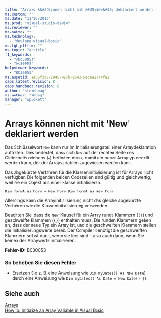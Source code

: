 ```yaml
---
title: "Arrays k&#246;nnen nicht mit &#39;New&#39; deklariert werden | Microsoft Docs"
ms.custom: ""
ms.date: "11/16/2016"
ms.prod: "visual-studio-dev14"
ms.reviewer: ""
ms.suite: ""
ms.technology: 
  - "devlang-visual-basic"
ms.tgt_pltfrm: ""
ms.topic: "article"
f1_keywords: 
  - "vbc30053"
  - "bc30053"
helpviewer_keywords: 
  - "BC30053"
ms.assetid: aa55f3b7-2045-497b-9543-5ec6e2b74fe2
caps.latest.revision: 8
caps.handback.revision: 8
author: "stevehoag"
ms.author: "shoag"
manager: "wpickett"
---
```

# Arrays k&#246;nnen nicht mit &#39;New&#39; deklariert werden
Das Schlüsselwort `New` kann nur im Initialisierungsteil einer Arraydeklaration auftreten. Dies bedeutet, dass sich `New` auf der rechten Seite des Gleichheitszeichens \(`=`\) befinden muss, damit ein neuer Arraytyp erstellt werden kann, der der Arrayvariablen zugewiesen werden kann.  
  
 Das abgekürzte Verfahren für die Klasseninitialisierung ist für Arrays nicht verfügbar. Die folgenden beiden Codezeilen sind gültig und gleichwertig, weil sie ein Objekt aus einer Klasse initialisieren.  
  
```  
Dim formA as Form = New Form Dim formA as New Form  
```  
  
 Allerdings kann die Arrayinitialisierung nicht das gleiche abgekürzte Verfahren wie die Klasseninitialisierung verwenden.  
  
 Beachten Sie, dass die `New`\-Klausel für ein Array runde Klammern \(`()`\) und geschweifte Klammern \(`{}`\) enthalten muss. Die runden Klammern geben an, dass der neue Typ ein Array ist, und die geschweiften Klammern stellen die Initialisierungswerte bereit. Der Compiler benötigt die geschweiften Klammern selbst dann, wenn sie leer sind – also auch dann, wenn Sie keinen der Arraywerte initialisieren.  
  
 **Fehler\-ID:** BC30053  
  
### So beheben Sie diesen Fehler  
  
-   Ersetzen Sie z. B. eine Anweisung wie `Dim myDates() As New Date`\) durch eine Anweisung wie `Dim myDates() As Date = New Date() {}`.  
  
## Siehe auch  
 [Arrays](../../visual-basic/programming-guide/language-features/arrays/index.md)   
 [How to: Initialize an Array Variable in Visual Basic](../../visual-basic/programming-guide/language-features/arrays/how-to-initialize-an-array-variable.md)